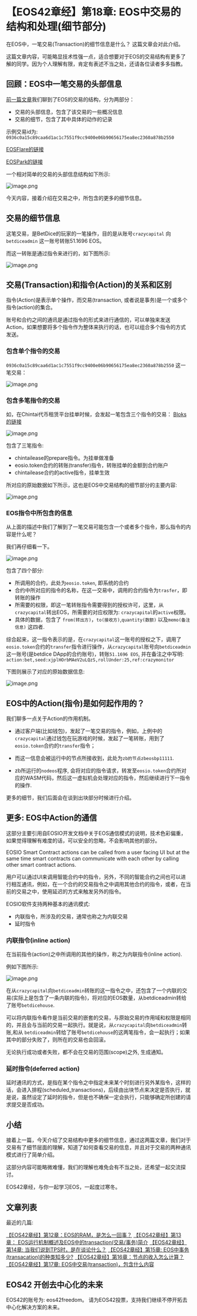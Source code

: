 
 
【EOS42章经】第18章: EOS中交易的结构和处理(细节部分)
=====

在EOS中，一笔交易(Transaction)的细节信息是什么？ 这篇文章会对此介绍。

这篇文章内容，可能略显技术性强一点，适合想要对于EOS的交易结构有更多了解的同学。因为个人理解有限，肯定有表述不当之处，还请各位读者多多指教。

## 回顾：EOS中一笔交易的头部信息

[前一篇文章](https://bihu.com/article/1316417702)我们聊到了EOS的交易的结构，分为两部分：
- 交易的头部信息，包含了该交易的一些概况信息
- 交易的细节，包含了其中具体的动作的记录

示例交易id为: `0936c0a15c89caa6d1ac1c7551f9cc9400e06b90656175ea8ec2360a878b2550`

[EOSFlare的链接](https://eosflare.io/tx/0936c0a15c89caa6d1ac1c7551f9cc9400e06b90656175ea8ec2360a878b2550)

[EOSPark的链接](https://eospark.com/tx/0936c0a15c89caa6d1ac1c7551f9cc9400e06b90656175ea8ec2360a878b2550)

一个相对简单的交易的头部信息结构如下所示:

![image.png](https://upload-images.jianshu.io/upload_images/1084915-1ee2320a5a301d35.png?imageMogr2/auto-orient/strip%7CimageView2/2/w/1240)

今天内容，接着介绍在交易之中，所包含的更多的细节信息。

## 交易的细节信息

这笔交易，是BetDice的玩家的一笔操作，目的是从账号`crazycapital` 向 `betdiceadmin` 这一账号转账51.1696 EOS。

而这一转账是通过指令来进行的，如下图所示:

![image.png](https://upload-images.jianshu.io/upload_images/1084915-4c023b14dba9b690.png?imageMogr2/auto-orient/strip%7CimageView2/2/w/1240)

## 交易(Transaction)和指令(Action)的关系和区别

指令(Action)是表示单个操作，而交易(transaction, 或者说是事务)是一个或多个指令(action)的集合。

账号和合约之间的通讯是通过指令的形式来进行通信的，可以单独来发送Action，如果想要将多个指令作为整体来执行的话，也可以组合多个指令的方式发送。

### 包含单个指令的交易

`0936c0a15c89caa6d1ac1c7551f9cc9400e06b90656175ea8ec2360a878b2550` 这一笔交易：

![image.png](https://upload-images.jianshu.io/upload_images/1084915-0bc7d75af7555612.png?imageMogr2/auto-orient/strip%7CimageView2/2/w/1240)


### 包含多笔指令的交易

如，在Chintai代币租赁平台挂单时候，会发起一笔包含三个指令的交易：
[Bloks的链接](https://bloks.io/transaction/c41f1833bef70dac5a37493a350ec7255d3edbc6baac18b32bea86e86a61e14f)

![image.png](https://upload-images.jianshu.io/upload_images/1084915-c579421c7fdb8f26.png?imageMogr2/auto-orient/strip%7CimageView2/2/w/1240)

包含了三笔指令:

- chintailease的prepare指令。为挂单做准备
- eosio.token合约的转账(transfer)指令，转账挂单的金额到合约账户
- chintailease合约的active指令，挂单生效

所对应的原始数据如下所示，这也是EOS中交易结构的细节部分的主要内容:

![image.png](https://upload-images.jianshu.io/upload_images/1084915-acdfb6238b386409.png?imageMogr2/auto-orient/strip%7CimageView2/2/w/1240)

 ### EOS指令中所包含的信息

从上面的描述中我们了解到了一笔交易可能包含一个或者多个指令，那么指令的内容是什么呢？

我们再仔细看一下。

![image.png](https://upload-images.jianshu.io/upload_images/1084915-8f7e0746e1fe5838.png?imageMogr2/auto-orient/strip%7CimageView2/2/w/1240)

包含了四个部分:
- 所调用的合约，此处为`eosio.token`, 即系统的合约
- 合约中所对应的指令的名称，在这一交易中，调用的合约指令为`trasfer`，即转账的操作
- 所需要的权限，即这一笔转账指令需要得到的授权许可，这里，从`crazycapital`转出EOS，所需要的对应权限为: `crazycapital`的`active`权限。
- 具体的数据，包含了  `from(转出方)`，`to(接收方)`,`quantity(数额)` 以及`memo(备注信息)` 这四者.

综合起来，这一指令表示的是，在`crazycapital`这一账号的授权之下，调用了`eosio.token`合约的`transfer`指令进行操作，从`crazycapital`账号向`betdiceadmin`这一账号(是betdice DApp的合约账号)，转账`51.1696 EOS`, 并在备注之中写明: `action:bet,seed:xjplHOrbMAeV2uLQzS,rollUnder:25,ref:crazymonitor `

下图则展示了对应的原始数据信息:

![image.png](https://upload-images.jianshu.io/upload_images/1084915-215867a257a26446.png?imageMogr2/auto-orient/strip%7CimageView2/2/w/1240)


##  EOS中的Action(指令)是如何起作用的？

我们聊多一点关于Action的作用机制。

- 通过客户端(比如钱包)，发起了一笔交易的指令，例如，上例中的`crazycapital`通过钱包在玩游戏的时候，发起了一笔转账，用到了`eosio.token`合约的`transfer`指令；

- 而这一信息会被运行中的节点所接收到，此处为`zb的节点zbeosbp11111`.
- zb所运行的`nodeos`程序, 会将对应的指令请求，转发至`eosio.token`合约所对应的WASM代码，然后这一虚拟机会处理对应的指令，然后继续进行下一指令的操作.

更多的细节，我们后面会在谈到出块部分时候进行介绍。

## 更多: EOS中Action的通信

这部分主要引用自EOSIO开发文档中关于EOS通信模式的说明，技术色彩偏重，如果觉得理解有难度的话，可以安全的忽略，不会影响其他的部分。

EOSIO Smart Contract actions can be called from a user facing UI but at the same time smart contracts can communicate with each other by calling other smart contract actions.

用户可以通过UI来调用智能合约中的指令，另外，不同的智能合约之间也可以进行相互通讯，例如，在一个合约的交易指令之中调用其他合约的指令，或者，在当前的交易之中，使用延迟的方式来触发另外的指令。

EOSIO软件支持两种基本的通讯模式:
- 内联指令，所涉及的交易，通常也称之为内联交易
- 延时指令

### 内联指令(inline action)

在当前指令(action)之中所调用的其他的操作，称之为内联指令(inline action).

例如下图所示:

![image.png](https://upload-images.jianshu.io/upload_images/1084915-cb511ecff7bd12c1.png?imageMogr2/auto-orient/strip%7CimageView2/2/w/1240)

在从`crazycapital`向`betdiceadmin`转账的这一指令之中，还包含了一个内联的交易(实际上是包含了一条内联的指令)，将对应的EOS数量，从betdiceadmin转给了账号`betdicehouse`.

可以将内联指令看作是当前交易的嵌套的交易，与原始交易的作用域和权限是相同的，并且会与当前的交易一起执行。就是说，从`crazycapital`向`betdiceadmin`转账,和从 `betdiceadmin`转给了账号`betdicehouse`的这两笔指令，会一起执行；如果其中的部分失败了，则所在的交易也会回滚。

无论执行成功或者失败，都不会在交易的范围(scope)之外, 生成通知。

### 延时指令(deferred action)

延时通讯的方式，是指在某个指令之中指定未来某个时刻进行另外某指令，这样的话，会进入排程(scheduled_transactions)，后续由出块节点来决定是否执行，就是说，虽然设定了延时的指令，但是也不确保一定会执行，只能够确定所创建的请求提交是否成功。

## 小结

接着上一篇，今天介绍了交易结构中更多的细节信息，通过这两篇文章，我们对于交易有了细节层面的理解，知道了如何查看交易的信息，并且对于交易的两种通讯模式进行了简单介绍。

这部分内容可能略微难懂，我们的理解也难免会有不当之处，还希望一起交流探讨。

EOS42章经，与你一起学习EOS，一起度过寒冬。

## 文章列表

最近的几篇:

[【EOS42章经】第12章：EOS的RAM，是怎么一回事？](https://bihu.com/article/1761744947)
[【EOS42章经】第13章： EOS运行机制概述及EOS中的transaction(交易/事务)简介](https://bihu.com/article/1550212557)
[【EOS42章经】第14章: 当我们说到TPS时，是在谈论什么？](https://bihu.com/article/1655137720)
[【EOS42章经】第15章: EOS中事务(transacation)的种类知多少?](https://bihu.com/article/1015047260)
[【EOS42章经】第16章：节点的收入怎么计算？](https://bihu.com/article/1926615275)
[【EOS42章经】第17章: EOS中交易(transaction)，包含什么内容](https://bihu.com/article/1316417702)

## EOS42 开创去中心化的未来
 

EOS42的账号为: eos42freedom。
请为EOS42投票，支持我们继续不停开拓去中心化解决方案的未来。





